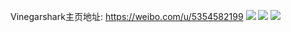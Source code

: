 Vinegarshark主页地址: https://weibo.com/u/5354582199 
![](https://wx4.sinaimg.cn/mw2000/005Qnhr1gy1h8vexnz9msj30u00u0wha.jpg) 
![](https://wx4.sinaimg.cn/mw2000/005Qnhr1gy1h8vexmqoqyj30u00u00vv.jpg) 
![](https://wx4.sinaimg.cn/mw2000/005Qnhr1gy1gwtpesh0hyj316n1ii1gk.jpg) 
